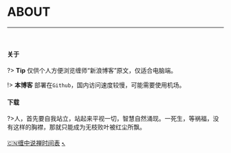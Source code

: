 # ABOUT

---

<br/><!-- tabs:start -->

#### **关于**

?> **Tip** 仅供个人方便浏览缠师“新浪博客”原文，仅适合电脑端。

!> **本博客** 部署在`Github`，国内访问速度较慢，可能需要使用机场。

#### **下载**

?>人，首先要自我站立，站起来平视一切，智慧自然涌现。一死生，等祸福，没有这样的胸襟，那就只能成为无枝败叶被红尘所飘。<br/><br/>[:cn:缠中说禅时间表](time) [<kbd>&#8598;</kbd>](markdown)

<!-- tabs:end -->

